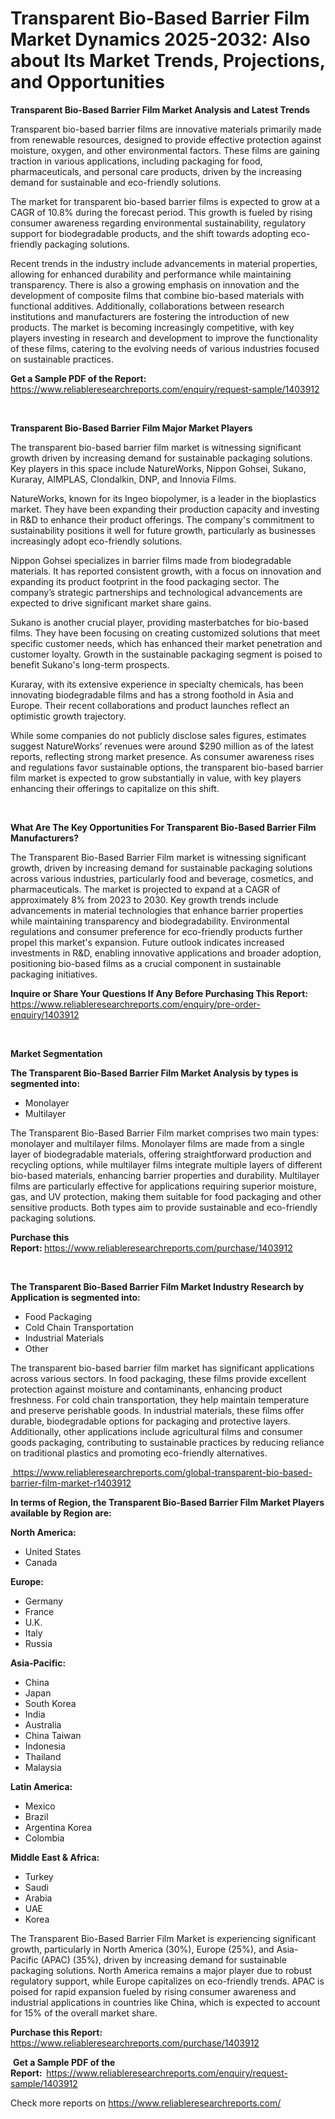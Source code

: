 <p><h1>Transparent Bio-Based Barrier Film Market Dynamics 2025-2032: Also about Its Market Trends, Projections, and Opportunities</h1></p><p><strong>Transparent Bio-Based Barrier Film Market Analysis and Latest Trends</strong></p>
<p><p>Transparent bio-based barrier films are innovative materials primarily made from renewable resources, designed to provide effective protection against moisture, oxygen, and other environmental factors. These films are gaining traction in various applications, including packaging for food, pharmaceuticals, and personal care products, driven by the increasing demand for sustainable and eco-friendly solutions.</p><p>The market for transparent bio-based barrier films is expected to grow at a CAGR of 10.8% during the forecast period. This growth is fueled by rising consumer awareness regarding environmental sustainability, regulatory support for biodegradable products, and the shift towards adopting eco-friendly packaging solutions. </p><p>Recent trends in the industry include advancements in material properties, allowing for enhanced durability and performance while maintaining transparency. There is also a growing emphasis on innovation and the development of composite films that combine bio-based materials with functional additives. Additionally, collaborations between research institutions and manufacturers are fostering the introduction of new products. The market is becoming increasingly competitive, with key players investing in research and development to improve the functionality of these films, catering to the evolving needs of various industries focused on sustainable practices.</p></p>
<p><strong>Get a Sample PDF of the Report:&nbsp;</strong> <a href="https://www.reliableresearchreports.com/enquiry/request-sample/1403912?utm_campaign=2954&utm_medium=2&utm_source=Github&utm_content=ia&utm_term=28032025&utm_id=transparent-bio-based-barrier-film">https://www.reliableresearchreports.com/enquiry/request-sample/1403912</a></p>
<p>&nbsp;</p>
<p><strong>Transparent Bio-Based Barrier Film Major Market Players</strong></p>
<p><p>The transparent bio-based barrier film market is witnessing significant growth driven by increasing demand for sustainable packaging solutions. Key players in this space include NatureWorks, Nippon Gohsei, Sukano, Kuraray, AIMPLAS, Clondalkin, DNP, and Innovia Films.</p><p>NatureWorks, known for its Ingeo biopolymer, is a leader in the bioplastics market. They have been expanding their production capacity and investing in R&D to enhance their product offerings. The company's commitment to sustainability positions it well for future growth, particularly as businesses increasingly adopt eco-friendly solutions.</p><p>Nippon Gohsei specializes in barrier films made from biodegradable materials. It has reported consistent growth, with a focus on innovation and expanding its product footprint in the food packaging sector. The company’s strategic partnerships and technological advancements are expected to drive significant market share gains.</p><p>Sukano is another crucial player, providing masterbatches for bio-based films. They have been focusing on creating customized solutions that meet specific customer needs, which has enhanced their market penetration and customer loyalty. Growth in the sustainable packaging segment is poised to benefit Sukano's long-term prospects.</p><p>Kuraray, with its extensive experience in specialty chemicals, has been innovating biodegradable films and has a strong foothold in Asia and Europe. Their recent collaborations and product launches reflect an optimistic growth trajectory.</p><p>While some companies do not publicly disclose sales figures, estimates suggest NatureWorks’ revenues were around $290 million as of the latest reports, reflecting strong market presence. As consumer awareness rises and regulations favor sustainable options, the transparent bio-based barrier film market is expected to grow substantially in value, with key players enhancing their offerings to capitalize on this shift.</p></p>
<p>&nbsp;</p>
<p><strong>What Are The Key Opportunities For Transparent Bio-Based Barrier Film Manufacturers?</strong></p>
<p><p>The Transparent Bio-Based Barrier Film market is witnessing significant growth, driven by increasing demand for sustainable packaging solutions across various industries, particularly food and beverage, cosmetics, and pharmaceuticals. The market is projected to expand at a CAGR of approximately 8% from 2023 to 2030. Key growth trends include advancements in material technologies that enhance barrier properties while maintaining transparency and biodegradability. Environmental regulations and consumer preference for eco-friendly products further propel this market's expansion. Future outlook indicates increased investments in R&D, enabling innovative applications and broader adoption, positioning bio-based films as a crucial component in sustainable packaging initiatives.</p></p>
<p><strong>Inquire or Share Your Questions If Any Before Purchasing This Report:</strong> <a href="https://www.reliableresearchreports.com/enquiry/pre-order-enquiry/1403912?utm_campaign=2954&utm_medium=2&utm_source=Github&utm_content=ia&utm_term=28032025&utm_id=transparent-bio-based-barrier-film">https://www.reliableresearchreports.com/enquiry/pre-order-enquiry/1403912</a></p>
<p>&nbsp;</p>
<p><strong>Market Segmentation</strong></p>
<p><strong>The Transparent Bio-Based Barrier Film Market Analysis by types is segmented into:</strong></p>
<p><ul><li>Monolayer</li><li>Multilayer</li></ul></p>
<p><p>The Transparent Bio-Based Barrier Film market comprises two main types: monolayer and multilayer films. Monolayer films are made from a single layer of biodegradable materials, offering straightforward production and recycling options, while multilayer films integrate multiple layers of different bio-based materials, enhancing barrier properties and durability. Multilayer films are particularly effective for applications requiring superior moisture, gas, and UV protection, making them suitable for food packaging and other sensitive products. Both types aim to provide sustainable and eco-friendly packaging solutions.</p></p>
<p><strong>Purchase this Report:&nbsp;</strong><a href="https://www.reliableresearchreports.com/purchase/1403912?utm_campaign=2954&utm_medium=2&utm_source=Github&utm_content=ia&utm_term=28032025&utm_id=transparent-bio-based-barrier-film">https://www.reliableresearchreports.com/purchase/1403912</a></p>
<p>&nbsp;</p>
<p><strong>The Transparent Bio-Based Barrier Film Market Industry Research by Application is segmented into:</strong></p>
<p><ul><li>Food Packaging</li><li>Cold Chain Transportation</li><li>Industrial Materials</li><li>Other</li></ul></p>
<p><p>The transparent bio-based barrier film market has significant applications across various sectors. In food packaging, these films provide excellent protection against moisture and contaminants, enhancing product freshness. For cold chain transportation, they help maintain temperature and preserve perishable goods. In industrial materials, these films offer durable, biodegradable options for packaging and protective layers. Additionally, other applications include agricultural films and consumer goods packaging, contributing to sustainable practices by reducing reliance on traditional plastics and promoting eco-friendly alternatives.</p></p>
<p><a href="https://www.reliableresearchreports.com/global-transparent-bio-based-barrier-film-market-r1403912?utm_campaign=2954&utm_medium=2&utm_source=Github&utm_content=ia&utm_term=28032025&utm_id=transparent-bio-based-barrier-film">&nbsp;https://www.reliableresearchreports.com/global-transparent-bio-based-barrier-film-market-r1403912</a></p>
<p><strong>In terms of Region, the Transparent Bio-Based Barrier Film Market Players available by Region are:</strong></p>
<p>
    <p> <strong> North America: </strong>
        <ul>
            <li>United States</li>
            <li>Canada</li>
        </ul>
        </p> 
    <p> <strong> Europe: </strong>
        <ul>
            <li>Germany</li>
            <li>France</li>
            <li>U.K.</li>
            <li>Italy</li>
            <li>Russia</li>
        </ul>
        </p> 
    <p> <strong> Asia-Pacific: </strong>
        <ul>
            <li>China</li>
            <li>Japan</li>
            <li>South Korea</li>
            <li>India</li>
            <li>Australia</li>
            <li>China Taiwan</li>
            <li>Indonesia</li>
            <li>Thailand</li>
            <li>Malaysia</li>
        </ul>
        </p> 
    <p> <strong> Latin America: </strong>
        <ul>
            <li>Mexico</li>
            <li>Brazil</li>
            <li>Argentina Korea</li>
            <li>Colombia</li>
        </ul>
        </p> 
    <p> <strong> Middle East & Africa: </strong>
        <ul>
            <li>Turkey</li>
            <li>Saudi</li>
            <li>Arabia</li>
            <li>UAE</li>
            <li>Korea</li>
        </ul>
    </p>
    </p>
<p><p>The Transparent Bio-Based Barrier Film Market is experiencing significant growth, particularly in North America (30%), Europe (25%), and Asia-Pacific (APAC) (35%), driven by increasing demand for sustainable packaging solutions. North America remains a major player due to robust regulatory support, while Europe capitalizes on eco-friendly trends. APAC is poised for rapid expansion fueled by rising consumer awareness and industrial applications in countries like China, which is expected to account for 15% of the overall market share.</p></p>
<p><strong>Purchase this Report: </strong><a href="https://www.reliableresearchreports.com/purchase/1403912?utm_campaign=2954&utm_medium=2&utm_source=Github&utm_content=ia&utm_term=28032025&utm_id=transparent-bio-based-barrier-film">https://www.reliableresearchreports.com/purchase/1403912</a></p>
<p>&nbsp;<strong>Get a Sample PDF of the Report:&nbsp;&nbsp;</strong><a href="https://www.reliableresearchreports.com/enquiry/request-sample/1403912?utm_campaign=2954&utm_medium=2&utm_source=Github&utm_content=ia&utm_term=28032025&utm_id=transparent-bio-based-barrier-film">https://www.reliableresearchreports.com/enquiry/request-sample/1403912</a></p>
<p><strong></strong></p>
<p>Check more reports on <a href="https://www.reliableresearchreports.com/?utm_campaign=2954&utm_medium=2&utm_source=Github&utm_content=ia&utm_term=28032025&utm_id=transparent-bio-based-barrier-film">https://www.reliableresearchreports.com/</a></p>